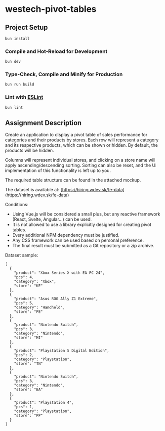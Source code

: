 # westech-pivot-tables

## Project Setup

```sh
bun install
```

### Compile and Hot-Reload for Development

```sh
bun dev
```

### Type-Check, Compile and Minify for Production

```sh
bun run build
```

### Lint with [ESLint](https://eslint.org/)

```sh
bun lint
```

## Assignment Description

Create an application to display a pivot table of sales performance for categories and their products by stores. Each row will represent a category and its respective products, which can be shown or hidden. By default, the products will be hidden.

Columns will represent individual stores, and clicking on a store name will apply ascending/descending sorting. Sorting can also be reset, and the UI implementation of this functionality is left up to you.

The required table structure can be found in the attached mockup.

The dataset is available at: [https://hiring.wdev.sk/fe-data](https://hiring.wdev.sk/fe-data)

Conditions:

- Using Vue.js will be considered a small plus, but any reactive framework (React, Svelte, Angular...) can be used.
- It is not allowed to use a library explicitly designed for creating pivot tables.
- Every additional NPM dependency must be justified.
- Any CSS framework can be used based on personal preference.
- The final result must be submitted as a Git repository or a zip archive.

Dataset sample:

```
[
  {
    "product": "Xbox Series X with EA FC 24",
    "pcs": 4,
    "category": "Xbox",
    "store": "KE"
  },
  {
    "product": "Asus ROG Ally Z1 Extreme",
    "pcs": 5,
    "category": "Handheld",
    "store": "PE"
  },
  {
    "product": "Nintendo Switch",
    "pcs": 3,
    "category": "Nintendo",
    "store": "MI"
  },
  {
    "product": "Playstation 5 Digital Edition",
    "pcs": 2,
    "category": "Playstation",
    "store": "TN"
  },
  {
    "product": "Nintendo Switch",
    "pcs": 3,
    "category": "Nintendo",
    "store": "BA"
  },
  {
    "product": "Playstation 4",
    "pcs": 1,
    "category": "Playstation",
    "store": "PP"
  }
]
```
